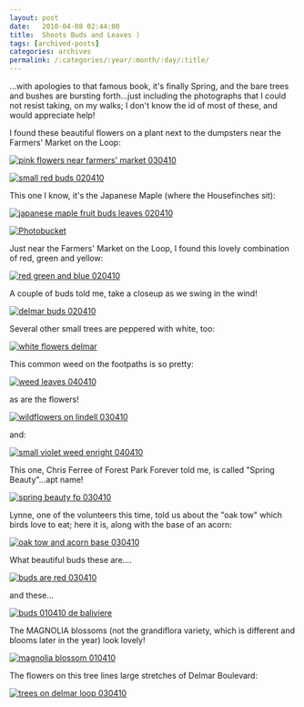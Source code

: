 ```yaml
---
layout: post
date:	2010-04-08 02:44:00
title:  Shoots Buds and Leaves )
tags: [archived-posts]
categories: archives
permalink: /:categories/:year/:month/:day/:title/
---
```

...with apologies to that famous book, it's finally Spring, and the bare trees and bushes are bursting forth...just including the photographs that I could not resist taking, on my walks; I don't know the id of most of these, and would appreciate help!

I found these beautiful flowers on a plant next to the dumpsters near the Farmers' Market on the Loop:


<a href="http://s967.photobucket.com/albums/ae160/pedoral/?action=view&current=IMG_3409.jpg" target="_blank"><img src="http://i967.photobucket.com/albums/ae160/pedoral/IMG_3409.jpg" border="0" alt="pink flowers near farmers' market 030410"></a>

<lj-cut text="more beauties">


<a href="http://s967.photobucket.com/albums/ae160/pedoral/?action=view&current=IMG_3304.jpg" target="_blank"><img src="http://i967.photobucket.com/albums/ae160/pedoral/IMG_3304.jpg" border="0" alt="small red buds 020410"></a>

This one I know, it's the Japanese Maple (where the Housefinches sit):

<a href="http://s967.photobucket.com/albums/ae160/pedoral/?action=view&current=IMG_3318.jpg" target="_blank"><img src="http://i967.photobucket.com/albums/ae160/pedoral/IMG_3318.jpg" border="0" alt="japanese maple fruit buds leaves 020410"></a>

<a href="http://s967.photobucket.com/albums/ae160/pedoral/?action=view&current=IMG_3313.jpg" target="_blank"><img src="http://i967.photobucket.com/albums/ae160/pedoral/IMG_3313.jpg" border="0" alt="Photobucket"></a>

Just near the Farmers' Market on the Loop, I found this lovely combination of red, green and yellow:


<a href="http://s967.photobucket.com/albums/ae160/pedoral/?action=view&current=IMG_3312.jpg" target="_blank"><img src="http://i967.photobucket.com/albums/ae160/pedoral/IMG_3312.jpg" border="0" alt="red green and blue 020410"></a>

A couple of buds told me, take a closeup as we swing in the wind!

<a href="http://s967.photobucket.com/albums/ae160/pedoral/?action=view&current=IMG_3306.jpg" target="_blank"><img src="http://i967.photobucket.com/albums/ae160/pedoral/IMG_3306.jpg" border="0" alt="delmar buds 020410"></a>

Several other small trees are peppered with white, too:


<a href="http://s967.photobucket.com/albums/ae160/pedoral/?action=view&current=IMG_3302.jpg" target="_blank"><img src="http://i967.photobucket.com/albums/ae160/pedoral/IMG_3302.jpg" border="0" alt="white flowers delmar"></a>

This common weed on the footpaths is so pretty:

<a href="http://s967.photobucket.com/albums/ae160/pedoral/?action=view&current=IMG_3464.jpg" target="_blank"><img src="http://i967.photobucket.com/albums/ae160/pedoral/IMG_3464.jpg" border="0" alt="weed leaves 040410"></a>

as are the flowers!

<a href="http://s967.photobucket.com/albums/ae160/pedoral/?action=view&current=IMG_3384.jpg" target="_blank"><img src="http://i967.photobucket.com/albums/ae160/pedoral/IMG_3384.jpg" border="0" alt="wildflowers on lindell 030410"></a>

and:

<a href="http://s967.photobucket.com/albums/ae160/pedoral/?action=view&current=IMG_3465.jpg" target="_blank"><img src="http://i967.photobucket.com/albums/ae160/pedoral/IMG_3465.jpg" border="0" alt="small violet weed enright 040410"></a>

This one, Chris Ferree of Forest Park Forever told me, is called "Spring Beauty"...apt name!

<a href="http://s967.photobucket.com/albums/ae160/pedoral/?action=view&current=IMG_3371.jpg" target="_blank"><img src="http://i967.photobucket.com/albums/ae160/pedoral/IMG_3371.jpg" border="0" alt="spring beauty fp 030410"></a>

Lynne, one of the volunteers this time, told us about the "oak tow" which birds love to eat; here it is, along with the base of an acorn:


<a href="http://s967.photobucket.com/albums/ae160/pedoral/?action=view&current=IMG_3337.jpg" target="_blank"><img src="http://i967.photobucket.com/albums/ae160/pedoral/IMG_3337.jpg" border="0" alt="oak tow and acorn base 030410"></a>

What beautiful buds these are....

<a href="http://s967.photobucket.com/albums/ae160/pedoral/?action=view&current=IMG_3330.jpg" target="_blank"><img src="http://i967.photobucket.com/albums/ae160/pedoral/IMG_3330.jpg" border="0" alt="buds are red 030410"></a>

and these...

<a href="http://s967.photobucket.com/albums/ae160/pedoral/?action=view&current=IMG_3290.jpg" target="_blank"><img src="http://i967.photobucket.com/albums/ae160/pedoral/IMG_3290.jpg" border="0" alt="buds 010410 de baliviere"></a>

The MAGNOLIA blossoms (not the grandiflora variety, which is different and blooms later in the year) look lovely!

<a href="http://s967.photobucket.com/albums/ae160/pedoral/?action=view&current=IMG_3287.jpg" target="_blank"><img src="http://i967.photobucket.com/albums/ae160/pedoral/IMG_3287.jpg" border="0" alt="magnolia blossom 010410"></a>




</lj-cut>


The flowers on this tree lines large stretches of Delmar Boulevard:

<a href="http://s967.photobucket.com/albums/ae160/pedoral/?action=view&current=IMG_3407.jpg" target="_blank"><img src="http://i967.photobucket.com/albums/ae160/pedoral/IMG_3407.jpg" border="0" alt="trees on delmar loop 030410"></a>

